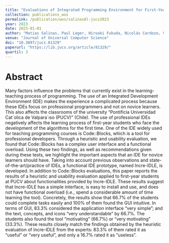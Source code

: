 ```yaml
---
title: "Evaluations of Integrated Programming Environment for First-Year Students in Computer Engineering"
collection: publications_wos
permalink: /publication/wos/salinasAl-jucs2023
year: 2023
date: 2023-01-01
author: "Matias Salinas, Paul Leger, Hiroaki Fukuda, Nicolás Cardozo, Vanessa Duarte, Ismael Figueroa"
venue: "Journal of Universal Computer Science"
doi: "10.3897/jucs.81329"
paperurl: "https://lib.jucs.org/article/81329/"
quartil: 3
---
```


# Abstract

Many factors influence the problems that currently exist in the
learning-teaching process of programming. The use of an Integrated Development
Environment (IDE) makes the experience a complicated process because these IDEs
focus on professional programmers and not on novice learners. This also affects
the classrooms of the university “Pontificia Universidad Cat´olica de
Valpara´ıso (PUCV)” (Chile). The use of professional IDEs negatively affects
the learning process of first-year students who face the development of the
algorithms for the first time. One of the IDE widely used for teaching
programming courses is Code::Blocks, which is a tool for professional
developers. Through a heuristic and usability evaluation, we found that
Code::Blocks has a complex user interface and a functional overload. Using
these two findings, as well as recommendations given during these tests, we
highlight the important aspects that an IDE for novice learners should have.
Taking into account previous observations and state-of-the-art/practice of
IDEs, a functional IDE prototype, named Incre-IDLE, is developed. In addition
to Code::Blocks evaluations, this paper reports the results of a heuristic and
usability evaluation applied to first-year students at PUCV about
functionalities provided by Incre-IDLE. These results suggest that Incre-IDLE
has a simple interface, is easy to install and use, and does not have
functional overload (i.e., spend a considerable amount of time learning the
tool). Concretely, the results show that 66.7% of the students could complete
tasks easily and 100% of them found the GUI intuitive. In terms of GUI, 83.3%
considered the application interface “very simple”; and the text, concepts, and
icons “very understandable” by 66.7%. The students also found the tool
“motivating” (66.7%) or “very motivating” (33.3%). These results closely match
the findings obtained by the heuristic evaluation of Incre-IDLE from the
experts: 83.3% of them rated it as “useful” or “very useful”, and only a 16.7%
rated it as “useless”.
